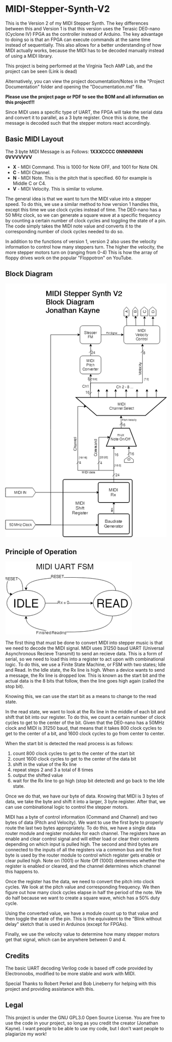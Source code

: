 # MIDI-Stepper-Synth-V2
This is the Version 2 of my MIDI Stepper Synth. The key differences between this and Version 1 is
that this version uses the Terasic DE0-nano (Cyclone IV) FPGA as the controller instead of Arduino.
The key advantage to doing so is that an FPGA can execute commands at the same time instead of sequentially.
This also allows for a better understanding of how MIDI actually works, because the MIDI has to be decoded manually
instead of using a MIDI library.

This project is being performed at the Virginia Tech AMP Lab, and the project can be seen (Link is dead)

Alternatively, you can view the project documentation/Notes in the "Project Documentation" folder and opening the "Documentation.md" file.

**Please use the project page or PDF to see the BOM and all information on this project!!!**

Since MIDI uses a specific type of UART, the FPGA will take the serial data and convert it to parallel, as a 3 byte register.
Once this is done, the message is decoded such that the stepper motors react accordingly. 

## Basic MIDI Layout
The 3 byte MIDI Message is as Follows:
**1XXXCCCC 0NNNNNNN 0VVVVVVV**
- **X** - MIDI Command. This is 1000 for Note OFF, and 1001 for Note ON.
- **C** - MIDI Channel. 
- **N** - MIDI Note. This is the pitch that is specified. 60 for example is Middle C or C4.
- **V** - MIDI Velocity. This is similar to volume.

The general idea is that we want to turn the MIDI value into a stepper speed. To do this, we use a
similar method to how version 1 handles this, except this time we use clock cycles instead of time.
The DE0-nano has a 50 MHz clock, so we can generate a square wave at a specific frequency by counting
a certain number of clock cycles and toggling the state of a pin. 
The code simply takes the MIDI note value and converts it to the corresponding number of clock cycles
needed to do so.

In addition to the functions of version 1, version 2 also uses the velocity information to control 
how many steppers turn. The higher the velocity, the more stepper motors turn on (ranging from 0-4)
This is how the array of floppy drives work on the popular "Floppotron" on YouTube.

## Block Diagram
![Block Diagram](https://github.com/jzkmath/MIDI-Stepper-Synth-V2/blob/master/SolidWorks/BlockDiagram.png)

## Principle of Operation
![FSM](https://github.com/jzkmath/MIDI-Stepper-Synth-V2/blob/master/SolidWorks/FSM.png)

The first thing that must be done to convert MIDI into stepper music is that we need to decode the MIDI signal. MIDI uses 31250 baud UART (Universal Asynchronous Recieve Transmit) to send an recieve data. This is a form of serial, so we need to load this into a register to act upon with combinational logic. To do this, we use a Finite State Machine, or FSM with two states; Idle and Read. 
In the Idle state, the Rx line is high. When a device wants to send a message, the Rx line is dropped low. This is known as the start bit and the actual data is the 8 bits that follow, then the line goes high again (called the stop bit).

Knowing this, we can use the start bit as a means to change to the read state. 

In the read state, we want to look at the Rx line in the middle of each bit and shift that bit into our register. To do this, we count a certain number of clock cycles to get to the center of the bit. Given that the DE0-nano has a 50MHz clock and MIDI is 31250 baud, that means that it takes 800 clock cycles to get to the center of a bit, and 1600 clock cycles to go from center to center.

When the start bit is detected the read process is as follows:
1. count 800 clock cycles to get to the center of the start bit
2. count 1600 clock cycles to get to the center of the data bit
3. shift in the value of the Rx line
4. repeat steps 2 and 3 a total of 8 times
5. output the shifted value
6. wait for the Rx line to go high (stop bit detected) and go back to the Idle state.

Once we do that, we have our byte of data. Knowing that MIDI is 3 bytes of data, we take the byte and shift it into a larger, 3 byte register. After that, we can use combinational logic to control the stepper motors.

MIDI has a byte of control information (Command and Channel) and two bytes of data (Pitch and Velocity). We want to use the first byte to properly route the last two bytes appropriately. To do this, we have a single data router module and register modules for each channel. The registers have an enable and clear control signal and will either load or clear their contents depending on which input is pulled high. The second and third bytes are connected to the inputs of all the registers via a common bus and the first byte is used by the router module to control which register gets enable or clear pulled high. Note on (1001) or Note Off (1000) determines whether the register is enabled or cleared, and the channel determines which channel this happens to.

Once the register has the data, we need to convert the pitch into clock cycles. We look at the pitch value and corresponding frequency. We then figure out how many clock cycles elapse in half the period of the note. We do half because we want to create a square wave, which has a 50% duty cycle.

Using the converted value, we have a module count up to that value and then toggle the state of the pin. This is the equivalent to the "Blink without delay" sketch that is used in Arduinos (except for FPGAs).

Finally, we use the velocity value to determine how many stepper motors get that signal, which can be anywhere between 0 and 4.

## Credits
The basic UART decoding Verilog code is based off code provided by Electronoobs, modified to be more stable and work with MIDI.

Special Thanks to Robert Perkel and Bob Lineberry for helping with this project and providing assistance with this.

## Legal
This project is under the GNU GPL3.0 Open Source License. 
You are free to use the code in your project, so long as you credit the creator (Jonathan Kayne).
I want people to be able to use my code, but I don't want people to plagiarize my work!
